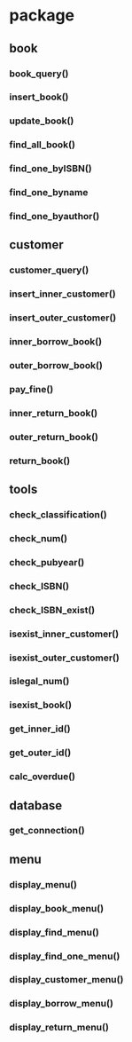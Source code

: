 # package

## book

### book_query()

### insert_book()

### update_book()

### find_all_book()

### find_one_byISBN()

### find_one_byname

### find_one_byauthor()

## customer

### customer_query()

### insert_inner_customer()

### insert_outer_customer()

### inner_borrow_book()

### outer_borrow_book()

### pay_fine()

### inner_return_book()

### outer_return_book()

### return_book()

## tools

### check_classification()

### check_num()

### check_pubyear()

### check_ISBN()

### check_ISBN_exist()

### isexist_inner_customer()

### isexist_outer_customer()

### islegal_num()

### isexist_book()

### get_inner_id()

### get_outer_id()

### calc_overdue()

## database

### get_connection()

## menu

### display_menu()

### display_book_menu()

### display_find_menu()

### display_find_one_menu()

### display_customer_menu()

### display_borrow_menu()

### display_return_menu()

